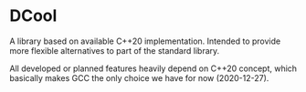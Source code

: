 # DCool

A library based on available C++20 implementation. Intended to provide more flexible alternatives to part of the standard library.

All developed or planned features heavily depend on C++20 concept, which basically makes GCC the only choice we have for now (2020-12-27).
